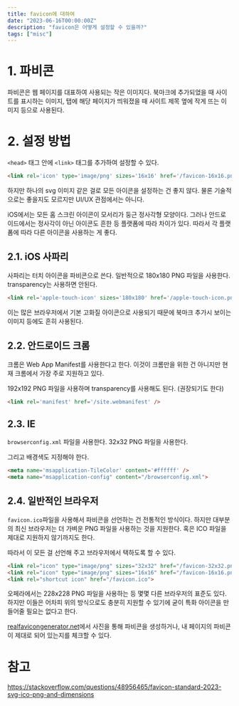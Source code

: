 ```yaml
---
title: favicon에 대하여
date: "2023-06-16T00:00:00Z"
description: "favicon은 어떻게 설정할 수 있을까?"
tags: ["misc"]
---
```


# 1. 파비콘

파비콘은 웹 페이지를 대표하여 사용되는 작은 이미지다. 북마크에 추가되었을 때 사이트를 표시하는 이미지, 탭에 해당 페이지가 띄워졌을 때 사이트 제목 옆에 작게 뜨는 이미지 등으로 사용된다.

# 2. 설정 방법

`<head>` 태그 안에 `<link>` 태그를 추가하여 설정할 수 있다.

```html
<link rel='icon' type='image/png' sizes='16x16' href='/favicon-16x16.png' />
```

하지만 하나의 svg 이미지 같은 걸로 모든 아이콘을 설정하는 건 좋지 않다. 물론 기술적으로는 좋을지도 모르지만 UI/UX 관점에서는 아니다.

iOS에서는 모든 홈 스크린 아이콘이 모서리가 둥근 정사각형 모양이다. 그러나 안드로이드에서는 정사각이 아닌 아이콘도 흔한 등 플랫폼에 따라 차이가 있다. 따라서 각 플랫폼에 따라 다른 아이콘을 사용하는 게 좋다.

## 2.1. iOS 사파리

사파리는 터치 아이콘을 파비콘으로 쓴다. 일반적으로 180x180 PNG 파일을 사용한다. transparency는 사용하면 안된다.

```html
<link rel='apple-touch-icon' sizes='180x180' href='/apple-touch-icon.png' />
```

이는 많은 브라우저에서 기본 고화질 아이콘으로 사용되기 때문에 북마크 추가시 보이는 이미지 등에도 흔히 사용된다.

## 2.2. 안드로이드 크롬

크롬은 Web App Manifest를 사용한다고 한다. 이것이 크롬만을 위한 건 아니지만 현재 크롬에서 가장 주로 지원하고 있다.

192x192 PNG 파일을 사용하며 transparency를 사용해도 된다. (권장되기도 한다)

```html
<link rel='manifest' href='/site.webmanifest' />
```

## 2.3. IE

`browserconfig.xml` 파일을 사용한다. 32x32 PNG 파일을 사용한다.

그리고 배경색도 지정해야 한다.

```html
<meta name='msapplication-TileColor' content='#ffffff' />
<meta name="msapplication-config" content="/browserconfig.xml">
```

## 2.4. 일반적인 브라우저

`favicon.ico`파일을 사용해서 파비콘을 선언하는 건 전통적인 방식이다. 하지만 대부분의 최신 브라우저는 더 가벼운 PNG 파일을 사용하는 것을 지원한다. 혹은 ICO 파일을 제대로 지원하지 않기까지도 한다.

따라서 이 모든 걸 선언해 주고 브라우저에서 택하도록 할 수 있다.

```html
<link rel="icon" type="image/png" sizes="32x32" href="/favicon-32x32.png">
<link rel="icon" type="image/png" sizes="16x16" href="/favicon-16x16.png">
<link rel="shortcut icon" href="/favicon.ico">
```

오페라에서는 228x228 PNG 파일을 사용하는 등 몇몇 다른 브라우저의 표준도 있다. 하지만 이들은 어차피 위의 방식으로도 충분히 지원할 수 있기에 굳이 특화 아이콘을 만들어줄 필요는 없다고 한다.

[realfavicongenerator.net](https://realfavicongenerator.net/)에서 사진을 통해 파비콘을 생성하거나, 내 페이지의 파비콘이 제대로 되어 있는지를 체크할 수 있다.

# 참고

https://stackoverflow.com/questions/48956465/favicon-standard-2023-svg-ico-png-and-dimensions